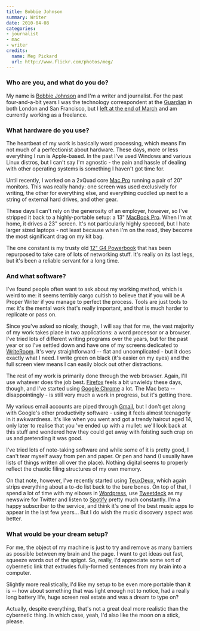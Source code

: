 ```yaml
---
title: Bobbie Johnson
summary: Writer
date: 2010-04-08
categories:
- journalist
- mac
- writer
credits:
  name: Meg Pickard
  url: http://www.flickr.com/photos/meg/
---
```


### Who are you, and what do you do?

My name is [Bobbie Johnson](http://bobbiejohnson.org "Bobbie's site.") and I'm a writer and journalist. For the past four-and-a-bit years I was the technology correspondent at the [Guardian](http://www.guardian.co.uk "The Guardian's website.") in both London and San Francisco, but I [left at the end of March](http://bobbiejohnson.org/post/464714652/fresh-challenges "Bobbie's reasons for leaving The Guardian.") and am currently working as a freelance.

### What hardware do you use?

The heartbeat of my work is basically word processing, which means I'm not much of a perfectionist about hardware. These days, more or less everything I run is Apple-based. In the past I've used Windows and various Linux distros, but I can't say I'm agnostic - the pain and hassle of dealing with other operating systems is something I haven't got time for.

Until recently, I worked on a 2xQuad core [Mac Pro][mac-pro] running a pair of 20" monitors. This was really handy: one screen was used exclusively for writing, the other for everything else, and everything cuddled up next to a string of external hard drives, and other gear.

These days I can't rely on the generosity of an employer, however, so I've stripped it back to a highly-portable setup: a 13" [MacBook Pro][macbook-pro]. When I'm at home, it drives a 23" screen. It's not particularly highly specced, but I hate larger sized laptops - not least because when I'm on the road, they become the most significant drag on my kit bag.

The one constant is my trusty old [12" G4 Powerbook][powerbook-g4] that has been repurposed to take care of lots of networking stuff. It's really on its last legs, but it's been a reliable servant for a long time.

### And what software?

I've found people often want to ask about my working method, which is weird to me: it seems terribly cargo cultish to believe that if you will be A Proper Writer if you manage to perfect the process. Tools are just tools to me: it's the mental work that's really important, and that is much harder to replicate or pass on.

Since you've asked so nicely, though, I will say that for me, the vast majority of my work takes place in two applications: a word processor or a browser. I've tried lots of different writing programs over the years, but for the past year or so I've settled down and have one of my screens dedicated to [WriteRoom][]. It's very straightforward -- flat and uncomplicated - but it does exactly what I need. I write green on black (it's easier on my eyes) and the full screen view means I can easily block out other distractions.

The rest of my work is primarily done through the web browser. Again, I'll use whatever does the job best. [Firefox][] feels a bit unwieldy these days, though, and I've started using [Google Chrome][chrome] a lot. The Mac beta -- disappointingly - is still very much a work in progress, but it's getting there.

My various email accounts are piped through [Gmail][], but I don't get along with Google's other productivity software - using it feels almost teenagerly in it awkwardness. It's like when you went and got a trendy haircut aged 14, only later to realise that you 've ended up with a mullet: we'll look back at this stuff and wondered how they could get away with foisting such crap on us and pretending it was good.

I've tried lots of note-taking software and while some of it is pretty good, I can't tear myself away from pen and paper. Or pen and hand (I usually have lists of things written all over the place). Nothing digital seems to properly reflect the chaotic filing structures of my own memory.

On that note, however, I've recently started using [TeuxDeux][], which again strips everything about a to-do list back to the bare bones. On top of that, I spend a lot of time with my elbows in [Wordpress][], use [Tweetdeck][] as my newswire for Twitter and listen to [Spotify][] pretty much constantly. I'm a happy subscriber to the service, and think it's one of the best music apps to appear in the last few years... But I do wish the music discovery aspect was better.

### What would be your dream setup?

For me, the object of my machine is just to try and remove as many barriers as possible between my brain and the page. I want to get ideas out fast, squeeze words out of the spigot. So, really, I'd appreciate some sort of cybernetic link that extrudes fully-formed sentences from my brain into a computer.

Slightly more realistically, I'd like my setup to be even more portable than it is -- how about something that was light enough not to notice, had a really long battery life, huge screen real estate and was a dream to type on?

Actually, despite everything, that's not a great deal more realistic than the cybernetic thing. In which case, yeah, I'd also like the moon on a stick, please.

[chrome]: https://www.google.com/intl/en/chrome/ "A WebKit-based browser, where each tab runs in its own thread."
[firefox]: https://www.mozilla.org/en-US/firefox/new/ "A cross-platform open-source web browser."
[gmail]: https://en.wikipedia.org/wiki/Gmail "Web-based email."
[mac-pro]: https://www.apple.com/mac-pro/ "The Intel-based Mac tower computer."
[macbook-pro]: https://www.apple.com/macbook-pro/ "A laptop."
[powerbook-g4]: https://en.wikipedia.org/wiki/PowerBook_G4 "A laptop."
[spotify]: https://open.spotify.com/__noul__?pfhp=2c2ccb58-8a92-4713-a1c0-8b43b3090b49 "A music streaming service."
[teuxdeux]: https://teuxdeux.com/ "A simple, classy to-do web application."
[tweetdeck]: https://about.twitter.com/en/products/tweetdeck "A multi-column Twitter client."
[wordpress]: https://wordpress.com/ "Weblog publishing software."
[writeroom]: http://web.archive.org/web/20230717210502/https://www.hogbaysoftware.com/products/writeroom/ "Full-screen writing software."
